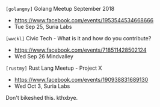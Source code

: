 `[golangmy]` Golang Meetup September 2018
* https://www.facebook.com/events/1953544534668666
* Tue Sep 25, Suria Labs

`[wwckl]` Civic Tech - What is it and how do you contribute?
* https://www.facebook.com/events/718511428502124
* Wed Sep 26 Mindvalley

`[rustmy]` Rust Lang Meetup - Project X
* https://www.facebook.com/events/190938831689130
* Wed Oct 3, Suria Labs

Don't bikeshed this. kthxbye.